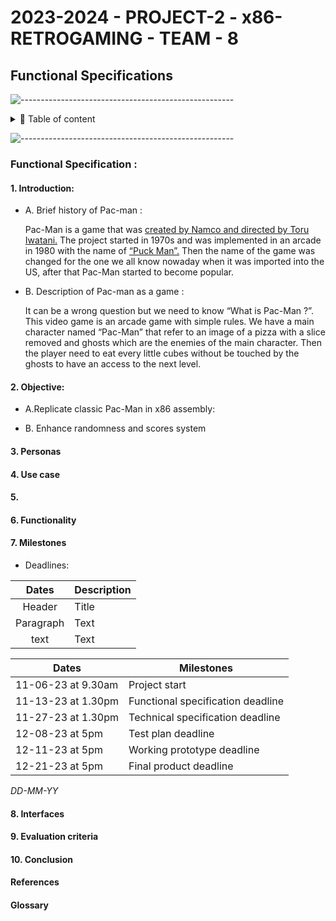 # 2023-2024 - PROJECT-2 - x86-RETROGAMING - TEAM - 8
## Functional Specifications

![-----------------------------------------------------](https://raw.githubusercontent.com/andreasbm/readme/master/assets/lines/rainbow.png)

<details>
<summary>📖 Table of content</summary>

- [2022-2023 - PROJECT5 - ALGORITHMS \& DATA STRUCTURE - TEAM 2](#2022-2023---project5---algorithms--data-structure---team-2)
  - [Functional Specifications](#functional-specifications)
    - [1. Introduction](#1-introduction)
    - [2. Objective](#2-objective)
    - [3. Personas](#3-personas)
    - [4. Use case](#4-use-case)
    - [5. Blending step](#5-)
    - [6. Functionalities](#6-functionalities)
    - [7. Milestones](#7-Milestones)
    - [8. Interface](#8-interface)
    - [9. Evaluation criteria](#9-evaluation-criteria)
    - [10. Conclusion](#10-conclusion)
    - [Reference](#reference)
    - [Glosary](#glosary)

</details>

![-----------------------------------------------------](https://raw.githubusercontent.com/andreasbm/readme/master/assets/lines/rainbow.png)

### Functional Specification :

#### 1. Introduction:
- A. Brief history of Pac-man :

    Pac-Man is a game that was <ins>created by Namco and directed by Toru Iwatani.</ins> The project started in 1970s and was implemented in an arcade in 1980 with the name of <ins>“Puck Man”.</ins> Then the name of the game was changed for the one we all know nowaday when it was imported into the US, after that Pac-Man started to become popular.

- B. Description of Pac-man as a game :

    It can be a wrong question but we need to know “What is Pac-Man ?”. This video game is an arcade game with simple rules. We have a main character named “Pac-Man” that refer  to an image of a pizza with a slice removed and ghosts which are the enemies of the main character. Then the player need to eat every little cubes without be touched by the ghosts to have an access to the next level.

#### 2. Objective:
- A.Replicate classic Pac-Man in x86 assembly:


- B. Enhance randomness and scores system

#### 3. Personas


#### 4. Use case

#### 5. 

#### 6. Functionality

#### 7. Milestones
- Deadlines:

| Dates     | Description |
| :-----------: | :------------------|
| Header      | Title       |
| Paragraph   | Text        |
| text        | Text        |

Dates | Milestones
-|-
11-06-23 at 9.30am | Project start
11-13-23 at 1.30pm | Functional specification deadline
11-27-23 at 1.30pm | Technical specification deadline
12-08-23 at 5pm | Test plan deadline
12-11-23 at 5pm | Working prototype deadline
12-21-23 at 5pm | Final product deadline

*DD-MM-YY*

#### 8. Interfaces

#### 9. Evaluation criteria

#### 10. Conclusion

#### References

#### Glossary
